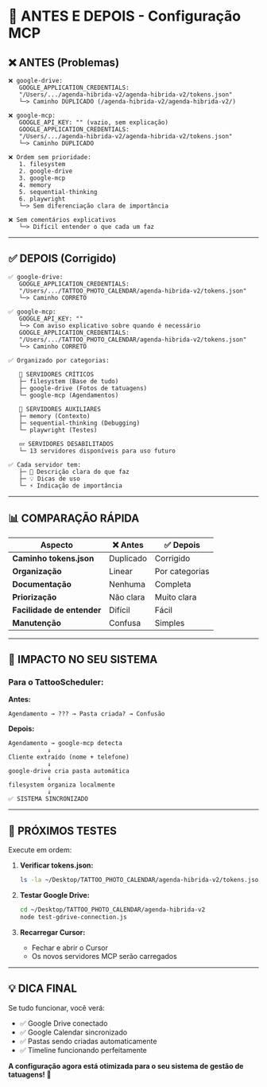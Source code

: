 # 🔧 ANTES E DEPOIS - Configuração MCP

## ❌ ANTES (Problemas)

```
❌ google-drive:
   GOOGLE_APPLICATION_CREDENTIALS: 
   "/Users/.../agenda-hibrida-v2/agenda-hibrida-v2/tokens.json"
   └─> Caminho DUPLICADO (/agenda-hibrida-v2/agenda-hibrida-v2/)

❌ google-mcp:
   GOOGLE_API_KEY: "" (vazio, sem explicação)
   GOOGLE_APPLICATION_CREDENTIALS:
   "/Users/.../agenda-hibrida-v2/agenda-hibrida-v2/tokens.json"
   └─> Caminho DUPLICADO

❌ Ordem sem prioridade:
   1. filesystem
   2. google-drive
   3. google-mcp
   4. memory
   5. sequential-thinking
   6. playwright
   └─> Sem diferenciação clara de importância

❌ Sem comentários explicativos
   └─> Difícil entender o que cada um faz
```

---

## ✅ DEPOIS (Corrigido)

```
✅ google-drive:
   GOOGLE_APPLICATION_CREDENTIALS:
   "/Users/.../TATTOO_PHOTO_CALENDAR/agenda-hibrida-v2/tokens.json"
   └─> Caminho CORRETO

✅ google-mcp:
   GOOGLE_API_KEY: "" 
   └─> Com aviso explicativo sobre quando é necessário
   GOOGLE_APPLICATION_CREDENTIALS:
   "/Users/.../TATTOO_PHOTO_CALENDAR/agenda-hibrida-v2/tokens.json"
   └─> Caminho CORRETO

✅ Organizado por categorias:

   🎯 SERVIDORES CRÍTICOS
   ├─ filesystem (Base de tudo)
   ├─ google-drive (Fotos de tatuagens)
   └─ google-mcp (Agendamentos)

   🔧 SERVIDORES AUXILIARES
   ├─ memory (Contexto)
   ├─ sequential-thinking (Debugging)
   └─ playwright (Testes)

   💤 SERVIDORES DESABILITADOS
   └─ 13 servidores disponíveis para uso futuro

✅ Cada servidor tem:
   ├─ 📝 Descrição clara do que faz
   ├─ 💡 Dicas de uso
   └─ ⚡ Indicação de importância
```

---

## 📊 COMPARAÇÃO RÁPIDA

| Aspecto | ❌ Antes | ✅ Depois |
|---------|---------|-----------|
| **Caminho tokens.json** | Duplicado | Corrigido |
| **Organização** | Linear | Por categorias |
| **Documentação** | Nenhuma | Completa |
| **Priorização** | Não clara | Muito clara |
| **Facilidade de entender** | Difícil | Fácil |
| **Manutenção** | Confusa | Simples |

---

## 🎯 IMPACTO NO SEU SISTEMA

### Para o TattooScheduler:

**Antes:**
```
Agendamento → ??? → Pasta criada? → Confusão
```

**Depois:**
```
Agendamento → google-mcp detecta 
           ↓
Cliente extraído (nome + telefone)
           ↓
google-drive cria pasta automática
           ↓
filesystem organiza localmente
           ↓
✅ SISTEMA SINCRONIZADO
```

---

## 🚀 PRÓXIMOS TESTES

Execute em ordem:

1. **Verificar tokens.json:**
   ```bash
   ls -la ~/Desktop/TATTOO_PHOTO_CALENDAR/agenda-hibrida-v2/tokens.json
   ```

2. **Testar Google Drive:**
   ```bash
   cd ~/Desktop/TATTOO_PHOTO_CALENDAR/agenda-hibrida-v2
   node test-gdrive-connection.js
   ```

3. **Recarregar Cursor:**
   - Fechar e abrir o Cursor
   - Os novos servidores MCP serão carregados

---

## 💡 DICA FINAL

Se tudo funcionar, você verá:
- ✅ Google Drive conectado
- ✅ Google Calendar sincronizado
- ✅ Pastas sendo criadas automaticamente
- ✅ Timeline funcionando perfeitamente

**A configuração agora está otimizada para o seu sistema de gestão de tatuagens! 🎨**

